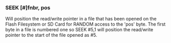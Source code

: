 

### SEEK [#]fnbr, pos

Will position the read/write pointer in a file that has been opened on the Flash Filesystem or SD Card for RANDOM access to the 'pos' byte. The first byte in a file is numbered one so SEEK #5,1 will position the read/write pointer to the start of the file opened as #5.